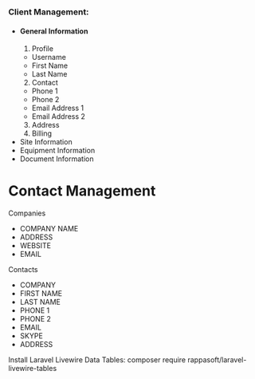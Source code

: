 ### Client Management:
- #### General Information
  1. Profile
   - Username
   - First Name
   - Last Name
  2. Contact
   - Phone 1
   - Phone 2
   - Email Address 1
   - Email Address 2
  3. Address
  4. Billing
- Site Information
- Equipment Information
- Document Information


# Contact Management

Companies

-   COMPANY NAME
-   ADDRESS
-   WEBSITE
-   EMAIL

Contacts

-   COMPANY
-   FIRST NAME
-   LAST NAME
-   PHONE 1
-   PHONE 2
-   EMAIL
-   SKYPE
-   ADDRESS

Install Laravel Livewire Data Tables:
composer require rappasoft/laravel-livewire-tables